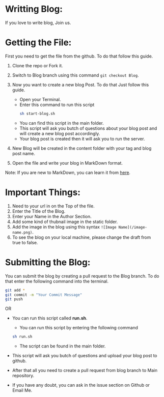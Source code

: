 # Writting Blog:
If you love to write blog, Join us. 

# Getting the File:
First you need to get the file from the github. To do that follow this guide.
1. Clone the repo or Fork it.
2. Switch to Blog branch using this command ```git checkout Blog```.
3. Now you want to create a new blog Post. To do that Just follow this  guide.
    - Open your Terminal.
    - Enter this command to run this script
        ```bash
        sh start-blog.sh
        ```
    - You can find this script in the main folder. 
    - This script will ask you butch of questions about your blog post and will create a new blog post accordingly.
    - Your blog post is created then it will ask you to run the server.

4. New Blog will be created in the content folder with your tag and blog post name.
5. Open the file and write your blog in MarkDown format.

Note: 
If you are new to MarkDown, you can learn it from [here](https://www.markdownguide.org/cheat-sheet/). 

# Important Things:
1. Need to your url in on the Top of the file.
2. Enter the Title of the Blog.
3. Enter your Name in the Author Section.
4. Add some kind of thubnail image in the static folder.
5. Add the image in the blog using this syntax ```![Image Name](/image-name.png)```.
6. To see the blog on your local machine, please change the draft from true to false.

# Submitting the Blog:
You can submit the blog by creating a pull request to the Blog branch.
To do that enter the following command into the terminal.
```bash
git add * 
git commit -m "Your Commit Message"
git push 
```

OR

- You can run this script called **run.sh**.
    - You can run this script by entering the following command
    ```bash
    sh run.sh
    ```
    - The script can be found in the main folder.

    
- This script will ask you butch of questions and upload your blog post to github. 
- After that all you need to create a pull request from blog branch to Main repository.

- If you have any doubt, you can ask in the issue section on Github or Email Me.